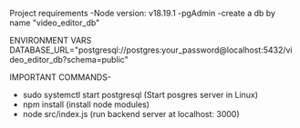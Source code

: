 Project requirements
-Node version: v18.19.1
-pgAdmin
-create a db by name "video_editor_db"

ENVIRONMENT VARS
DATABASE_URL="postgresql://postgres:your_password@localhost:5432/video_editor_db?schema=public"

IMPORTANT COMMANDS-
- sudo systemctl start postgresql (Start posgres server in Linux)
- npm install (install node modules)
- node src/index.js (run backend server at localhost: 3000)